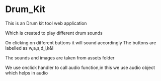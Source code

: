 # Drum_Kit
This is an Drum kit tool web application

Which is created to play different drum sounds

On clicking on different buttons it will sound accordingly
The buttons are labelled as w,a,s,d,j,k&l

The sounds and images are taken from assets folder 

We use onclick handler to call audio function,in this we use audio object which helps in audio
